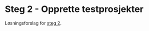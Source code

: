 # Steg 2 - Opprette testprosjekter

Løsningsforslag for [steg 2](https://github.com/nrkno/dotnetskolen/tree/net6/main?tab=readme-ov-file#steg-2---opprette-testprosjekter).
